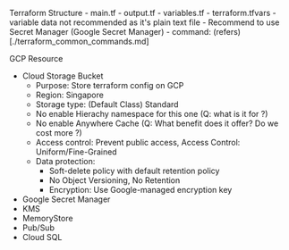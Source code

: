 Terraform Structure
    - main.tf
    - output.tf
    - variables.tf
    - terraform.tfvars
        - variable data not recommended as it's plain text file
        - Recommend to use Secret Manager (Google Secret Manager)
    - command: (refers)[./terraform_common_commands.md]

GCP Resource
- Cloud Storage Bucket
    - Purpose: Store terraform config on GCP
    - Region: Singapore
    - Storage type: (Default Class) Standard
    - No enable Hierachy namespace for this one (Q: what is it for ?)
    - No enable Anywhere Cache (Q: What benefit does it offer? Do we cost more ?)
    - Access control: Prevent public access, Access Control: Uniform/Fine-Grained
    - Data protection: 
        - Soft-delete policy with default retention policy
        - No Object Versioning, No Retention 
        - Encryption: Use Google-managed encryption key
- Google Secret Manager
- KMS
- MemoryStore
- Pub/Sub
- Cloud SQL